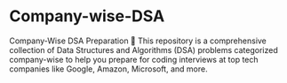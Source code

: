 # Company-wise-DSA
 Company-Wise DSA Preparation 📌 This repository is a comprehensive collection of Data Structures and Algorithms (DSA) problems categorized company-wise to help you prepare for coding interviews at top tech companies like Google, Amazon, Microsoft, and more.
